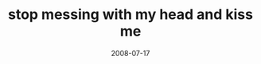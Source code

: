 ---
layout: base.njk
title : 'stop messing with my head and kiss me' 
view_title : 'stop messing with my head and kiss me' 
year : '2008' 
date : '2008-07-17' 
img_file : '/drawing/stopmessingwithmyheadandkissme.jpg' 
html_file : 'stopmessingwithmyheadandkissme' 
next_html : 'imalwayslate.html' 
year_order : '321' 
permalink : "title/{{html_file}}.html"
---